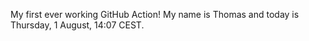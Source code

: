 My first ever working GitHub Action!
My name is Thomas and today is Thursday, 1 August, 14:07 CEST. 
